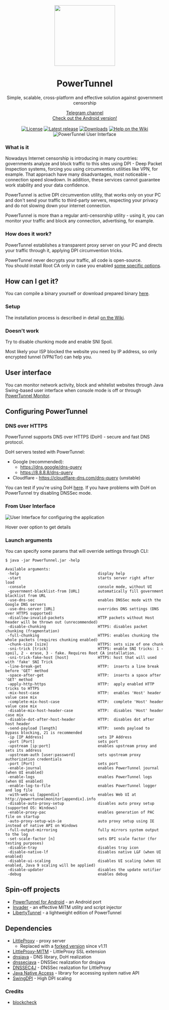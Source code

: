 <div align="center">
<img src="https://raw.githubusercontent.com/krlvm/PowerTunnel/master/.github/images/logo.png" height="192px" width="192px" />
<br><h1>PowerTunnel</h1>
Simple, scalable, cross-platform and effective solution against government censorship
<!-- That does not mean the battle is finished -->
<!--<h3><b>Please, read <a href="https://gist.github.com/krlvm/76595f2fec7e23cf5e20f8ccfa43997a">important announcement</a></b></h3>-->

<a href="https://t.me/powertunnel_dpi">Telegram channel</a>
<br>
<a href="https://github.com/krlvm/PowerTunnel-Android">Check out the Android version!<a/>
<br><br>
<a href="https://github.com/krlvm/PowerTunnel/blob/master/LICENSE"><img src="https://img.shields.io/github/license/krlvm/PowerTunnel?style=flat-square" alt="License"/></a>
<a href="https://github.com/krlvm/PowerTunnel/releases/latest"><img src="https://img.shields.io/github/v/release/krlvm/PowerTunnel?style=flat-square" alt="Latest release"/></a>
<a href="https://github.com/krlvm/PowerTunnel/releases"><img src="https://img.shields.io/github/downloads/krlvm/PowerTunnel/total?style=flat-square" alt="Downloads"/></a>
<a href="https://github.com/krlvm/PowerTunnel/wiki"><img src="https://img.shields.io/badge/help-wiki-yellow?style=flat-square" alt="Help on the Wiki"/></a>
<br>
<img src="https://raw.githubusercontent.com/krlvm/PowerTunnel/master/.github/images/ui.png" alt="PowerTunnel User Interface" style="max-width: 90%; height: auto"/>
</div>

### What is it
Nowadays Internet censorship is introducing in many countries: governments analyze and block traffic to this sites using DPI - Deep Packet Inspection systems, forcing you using circumvention utilities like VPN, for example. That approach have many disadvantages, most noticeable - connection speed slowdown. In addition, these services cannot guarantee work stability and your data confidence.

PowerTunnel is active DPI circumvention utility, that works only on your PC and don't send your traffic to third-party servers, respecting your privacy and do not slowing down your internet connection.

PowerTunnel is more than a regular anti-censorship utility - using it, you can monitor your traffic and block any connection, advertising, for example.

### How does it work?
PowerTunnel establishes a transparent proxy server on your PC and directs your traffic through it, applying DPI circumvention tricks.

PowerTunnel never decrypts your traffic, all code is open-source.\
You should install Root CA only in case you enabled [some specific options](https://github.com/krlvm/PowerTunnel/wiki/SNI-Tricks).

## How can I get it?
You can compile a binary yourself or download prepared binary [here](https://github.com/krlvm/PowerTunnel/releases).

### Setup
The installation process is described in detail [on the Wiki](https://github.com/krlvm/PowerTunnel/wiki/Installation).

### Doesn't work
Try to disable chunking mode and enable SNI Spoil.

Most likely your ISP blocked the website you need by IP address, so only encrypted tunnel (VPN/Tor) can help you.

## User interface
You can monitor network activity, block and whitelist websites through Java Swing-based user interface when console mode is off or through [PowerTunnel Monitor](https://github.com/krlvm/PowerTunnel/wiki/PowerTunnel-Monitor).

## Configuring PowerTunnel
### DNS over HTTPS
PowerTunnel supports DNS over HTTPS (DoH) - secure and fast DNS protocol.

DoH servers tested with PowerTunnel:
* Google (recommended):
  * https://dns.google/dns-query
  * https://8.8.8.8/dns-query
* Cloudflare - https://cloudflare-dns.com/dns-query (unstable)

You can test if you're using DoH [here](http://www.whatsmydnsserver.com/). If you have problems with DoH on PowerTunnel try disabling DNSSec mode.

### From User Interface

<img src="https://raw.githubusercontent.com/krlvm/PowerTunnel/master/.github/images/options.png" alt="User Interface for configuring the application" style="max-height: 600px; width: auto"/>

Hover over option to get details
### Launch arguments
You can specify some params that will override settings through CLI:

```
$ java -jar PowerTunnel.jar -help

Available arguments:
 -help                                   display help
 -start                                  starts server right after load
 -console                                console mode, without UI
 -government-blacklist-from [URL]        automatically fill government blacklist from URL
 -use-dns-sec                            enables DNSSec mode with the Google DNS servers
 -use-dns-server [URL]                   overrides DNS settings (DNS over HTTPS supported)
 -disallow-invalid-packets               HTTP packets without Host header will be thrown out (unrecommended)
 -disable-chunking                       HTTPS: disables packet chunking (fragmentation)
 -full-chunking                          HTTPS: enables chunking the whole packets (requires chunking enabled)
 -chunk-size [size]                      HTTPS: sets size of one chunk
 -sni-trick [trick]                      HTTPS: enable SNI tricks: 1 - spoil, 2 - erase, 3 - fake. Requires Root CA installation.
 -sni-trick-fake-host [host]             HTTPS: host that will used with 'fake' SNI Trick
 -line-break-get                         HTTP:  inserts a line break before 'GET' method
 -space-after-get                        HTTP:  inserts a space after 'GET' method
 -apply-http-https                       HTTP:  apply enabled HTTP tricks to HTTPS
 -mix-host-case                          HTTP:  enables 'Host' header value case mix
 -complete-mix-host-case                 HTTP:  complete 'Host' header value case mix
 -disable-mix-host-header-case           HTTP:  disables 'Host' header case mix
 -disable-dot-after-host-header          HTTP:  disables dot after host header
 -send-payload [length]                  HTTP:  sends payload to bypass blocking, 21 is recommended
 -ip [IP Address]                        sets IP Address
 -port [Port]                            sets port
 -upstream [ip:port]                     enables upstream proxy and sets its address
 -upstream-auth [user:password]          sets upstream proxy authorization credentials
 -port [Port]                            sets port
 -enable-journal                         enables PowerTunnel journal (when UI enabled)
 -enable-logs                            enables PowerTunnel logs (when UI enabled)
 -enable-log-to-file                     enables PowerTunnel logger and log file
 -with-web-ui [appendix]                 enables Web UI at http://powertunnelmonitor[appendix].info
 -disable-auto-proxy-setup               disables auto proxy setup (supported OS: Windows)
 -enable-proxy-pac                       enables generation of PAC file on startup
 -auto-proxy-setup-win-ie                auto proxy setup using IE instead of native API on Windows
 -full-output-mirroring                  fully mirrors system output to the log
 -set-scale-factor [n]                   sets DPI scale factor (for testing purposes)
 -disable-tray                           disables tray icon
 -disable-native-lf                      disables native L&F (when UI enabled)
 -disable-ui-scaling                     disables UI scaling (when UI enabled, Java 9 scaling will be applied)
 -disable-updater                        disables the update notifier
 -debug                                  enables debug
```

## Spin-off projects
* [PowerTunnel for Android](https://github.com/krlvm/PowerTunnel-Android) - an Android port
* [Invader](https://github.com/krlvm/Invader) - an effective MITM utility and script injector
* [LibertyTunnel](https://github.com/krlvm/PowerTunnel/tree/libertytunnel) - a lightweight edition of PowerTunnel 

## Dependencies
* [LittleProxy](https://github.com/adamfisk/LittleProxy) - proxy server
  * Replaced with a [forked version](https://github.com/mrog/LittleProxy) since v1.11
* [LittleProxy-MITM](https://github.com/ganskef/LittleProxy-mitm) - LittleProxy SSL extension
* [dnsjava](https://github.com/dnsjava/dnsjava) - DNS library, DoH realization
* [dnssecjava](https://github.com/ibauersachs/dnssecjava) - DNSSec realization for dnsjava
* [DNSSEC4J](https://github.com/adamfisk/DNSSEC4J) - DNSSec realization for LittleProxy
* [Java Native Access](https://github.com/java-native-access/jna) - library for accessing system native API
* [SwingDPI](https://github.com/krlvm/SwingDPI) - High DPI scaling

### Credits
* [blockcheck](https://github.com/ValdikSS/blockcheck)